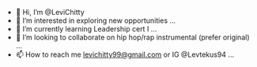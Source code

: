 - 👋 Hi, I’m @LeviChitty
- 👀 I’m interested in exploring new opportunities ...
- 🌱 I’m currently learning Leadership cert I ...
- 💞️ I’m looking to collaborate on hip hop/rap instrumental (prefer original) ...
- 📫 How to reach me levichitty99@gmail.com or IG @Levtekus94 ...

<!---
LeviChitty/LeviChitty is a ✨ special ✨ repository because its `README.md` (this file) appears on your GitHub profile.
You can click the Preview link to take a look at your changes.
--->

